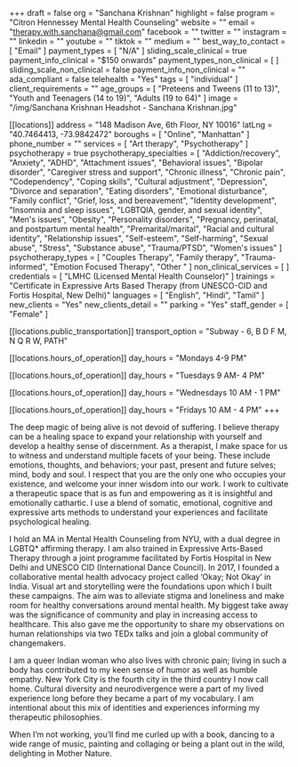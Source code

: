 +++
draft = false
org = "Sanchana Krishnan"
highlight = false
program = "Citron Hennessey Mental Health Counseling"
website = ""
email = "therapy.with.sanchana@gmail.com"
facebook = ""
twitter = ""
instagram = ""
linkedin = ""
youtube = ""
tiktok = ""
medium = ""
best_way_to_contact = [ "Email" ]
payment_types = [ "N/A" ]
sliding_scale_clinical = true
payment_info_clinical = "$150 onwards"
payment_types_non_clinical = [ ]
sliding_scale_non_clinical = false
payment_info_non_clinical = ""
ada_compliant = false
telehealth = "Yes"
tags = [ "individual" ]
client_requirements = ""
age_groups = [
  "Preteens and Tweens (11 to 13)",
  "Youth and Teenagers (14 to 19)",
  "Adults (19 to 64)"
]
image = "/img/Sanchana Krishnan Headshot - Sanchana Krishnan.jpg"

[[locations]]
address = "148 Madison Ave, 6th Floor, NY 10016"
latLng = "40.7464413, -73.9842472"
boroughs = [ "Online", "Manhattan" ]
phone_number = ""
services = [ "Art therapy", "Psychotherapy" ]
psychotherapy = true
psychotherapy_specialties = [
  "Addiction/recovery",
  "Anxiety",
  "ADHD",
  "Attachment issues",
  "Behavioral issues",
  "Bipolar disorder",
  "Caregiver stress and support",
  "Chronic illness",
  "Chronic pain",
  "Codependency",
  "Coping skills",
  "Cultural adjustment",
  "Depression",
  "Divorce and separation",
  "Eating disorders",
  "Emotional disturbance",
  "Family conflict",
  "Grief, loss, and bereavement",
  "Identity development",
  "Insomnia and sleep issues",
  "LGBTQIA, gender, and sexual identity",
  "Men's issues",
  "Obesity",
  "Personality disorders",
  "Pregnancy, perinatal, and postpartum mental health",
  "Premarital/marital",
  "Racial and cultural identity",
  "Relationship issues",
  "Self-esteem",
  "Self-harming",
  "Sexual abuse",
  "Stress",
  "Substance abuse",
  "Trauma/PTSD",
  "Women's issues"
]
psychotherapy_types = [
  "Couples Therapy",
  "Family therapy",
  "Trauma-informed",
  "Emotion Focused Therapy",
  "Other "
]
non_clinical_services = [ ]
credentials = [ "LMHC (Licensed Mental Health Counselor)" ]
trainings = "Certificate in Expressive Arts Based Therapy (from UNESCO-CID and Fortis Hospital, New Delhi)"
languages = [ "English", "Hindi", "Tamil" ]
new_clients = "Yes"
new_clients_detail = ""
parking = "Yes"
staff_gender = [ "Female" ]

  [[locations.public_transportation]]
  transport_option = "Subway - 6, B D F M, N Q R W, PATH"

  [[locations.hours_of_operation]]
  day_hours = "Mondays 4-9 PM"

  [[locations.hours_of_operation]]
  day_hours = "Tuesdays 9 AM- 4 PM"

  [[locations.hours_of_operation]]
  day_hours = "Wednesdays 10 AM - 1 PM"

  [[locations.hours_of_operation]]
  day_hours = "Fridays 10 AM - 4 PM"
+++

The deep magic of being alive is not devoid of suffering. I believe therapy can be a healing space to expand your relationship with yourself and develop a healthy sense of discernment. As a therapist, I make space for us to witness and understand multiple facets of your being. These include emotions, thoughts, and behaviors; your past, present and future selves; mind, body and soul. I respect that you are the only one who occupies your existence, and welcome your inner wisdom into our work. I work to cultivate a therapeutic space that is as fun and empowering as it is insightful and emotionally cathartic. I use a blend of somatic, emotional, cognitive and expressive arts methods to understand your experiences and facilitate psychological healing.

I hold an MA in Mental Health Counseling from NYU, with a dual degree in LGBTQ\* affirming therapy. I am also trained in Expressive Arts-Based Therapy through a joint programme facilitated by Fortis Hospital in New Delhi and UNESCO CID (International Dance Council). In 2017, I founded a collaborative mental health advocacy project called ‘Okay; Not Okay’ in India. Visual art and storytelling were the foundations upon which I built these campaigns. The aim was to alleviate stigma and loneliness and make room for healthy conversations around mental health. My biggest take away was the significance of community and play in increasing access to healthcare. This also gave me the opportunity to share my observations on human relationships via two TEDx talks and join a global community of changemakers.

I am a queer Indian woman who also lives with chronic pain; living in such a body has contributed to my keen sense of humor as well as humble empathy. New York City is the fourth city in the third country I now call home. Cultural diversity and neurodivergence were a part of my lived experience long before they became a part of my vocabulary. I am intentional about this mix of identities and experiences informing my therapeutic philosophies.

When I’m not working, you’ll find me curled up with a book, dancing to a wide range of music, painting and collaging or being a plant out in the wild, delighting in Mother Nature.
